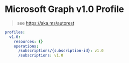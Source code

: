 # Microsoft Graph v1.0 Profile

> see https://aka.ms/autorest

``` yaml
profiles:
  v1.0:
    resources: {}
    operations:
      /subscriptions/{subscription-id}: v1.0
      /subscriptions: v1.0

```

